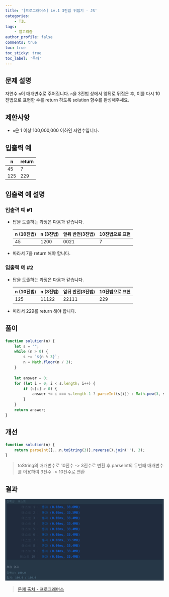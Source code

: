 ```yaml
---
title: '[프로그래머스] Lv.1 3진법 뒤집기 - JS'
categories:
    - TIL
tags:
    - 알고리즘
author_profile: false
comments: true
toc: true
toc_sticky: true
toc_label: '목차'
---
```


## 문제 설명
자연수 `n`이 매개변수로 주어집니다. `n`을 3진법 상에서 앞뒤로 뒤집은 후, 이를 다시 10진법으로 표현한 수를 return 하도록 solution 함수를 완성해주세요.

## 제한사항
* `n`은 1 이상 100,000,000 이하인 자연수입니다.

## 입출력 예

| n   | return |
|-----|--------|
| 45  | 7      |
| 125 | 229    |

## 입출력 예 설명
### 입출력 예 #1
* 답을 도출하는 과정은 다음과 같습니다.

    | n (10진법) | n (3진법) | 앞뒤 반전(3진법) | 10진법으로 표현 |
    |------------|-----------|------------------|-----------------|
    | 45         | 1200      | 0021             | 7               |

* 따라서 7을 return 해야 합니다.

### 입출력 예 #2
* 답을 도출하는 과정은 다음과 같습니다.

    | n (10진법) | n (3진법) | 앞뒤 반전(3진법) | 10진법으로 표현 |
    |------------|-----------|------------------|-----------------|
    | 125        | 11122     | 22111            | 229             |

* 따라서 229를 return 해야 합니다.

## 풀이
```javascript
function solution(n) {
    let s = "";
    while (n > 0) {
        s += `${n % 3}`;
        n = Math.floor(n / 3);
    }
    
    let answer = 0;
    for (let i = 0; i < s.length; i++) {
        if (s[i] > 0) {
            answer += i === s.length-1 ? parseInt(s[i]) : Math.pow(3, s.length-i-1) * s[i]
        }
    }
    return answer;
}
```

## 개선
```javascript
function solution(n) {
    return parseInt([...n.toString(3)].reverse().join(''), 3);
}
```
> toString의 매개변수로 10진수 -> 3진수로 변환 후 
> parseInt의 두번째 매개변수를 이용하여 3진수 -> 10진수로 변환

## 결과
![result](/assets/images/2023/08/25/algorithm-34-result.png)

>[문제 출처 - 프로그래머스](https://school.programmers.co.kr/learn/courses/30/lessons/68935?language=javascript)